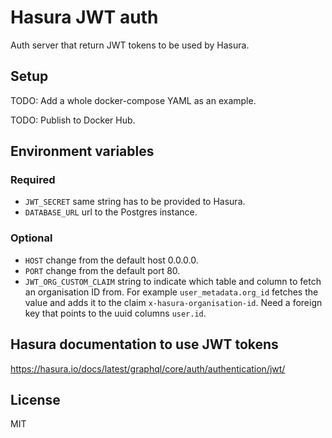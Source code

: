 # Hasura JWT auth

Auth server that return JWT tokens to be used by Hasura.

## Setup

TODO: Add a whole docker-compose YAML as an example.

TODO: Publish to Docker Hub.

## Environment variables

### Required

* `JWT_SECRET` same string has to be provided to Hasura.
* `DATABASE_URL` url to the Postgres instance.

### Optional

* `HOST` change from the default host 0.0.0.0.
* `PORT` change from the default port 80.
* `JWT_ORG_CUSTOM_CLAIM` string to indicate which table and column to fetch an organisation ID from.
For example `user_metadata.org_id` fetches the value and adds it to the claim `x-hasura-organisation-id`.
Need a foreign key that points to the uuid columns `user.id`.

## Hasura documentation to use JWT tokens

https://hasura.io/docs/latest/graphql/core/auth/authentication/jwt/

## License

MIT
